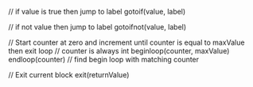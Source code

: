// if value is true then jump to label
gotoif(value, label)

// if not value then jump to label
gotoifnot(value, label)

// Start counter at zero and increment until counter is equal to maxValue then exit loop
// counter is always int
beginloop(counter, maxValue)
endloop(counter)	// find begin loop with matching counter

// Exit current block
exit(returnValue)
